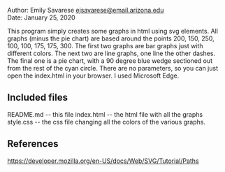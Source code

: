 Author: Emily Savarese [ejsavarese@email.arizona.edu](mailto:ejsavarese@email.arizona.edu)  
Date: January 25, 2020


This program simply creates some graphs in html using svg elements. All graphs (minus the pie chart) are based around the points 200, 150, 250, 100, 100, 175, 175, 300. The first two graphs are bar graphs just with different colors. The next two are line graphs, one line the other dashes. The final one is a pie chart, with a 90 degree blue wedge sectioned out from the rest of the cyan circle.
There are no parameters, so you can just open the index.html in your browser. I used Microsoft Edge.


## Included files

README.md -- this file
index.html -- the html file with all the graphs
style.css -- the css file changing all the colors of the various graphs.



## References

https://developer.mozilla.org/en-US/docs/Web/SVG/Tutorial/Paths

